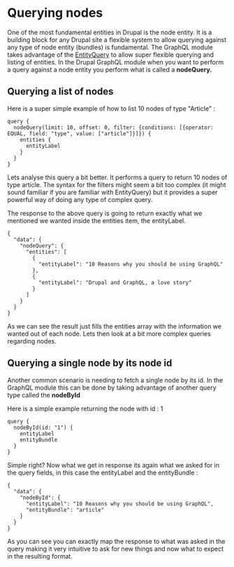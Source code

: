 # Querying nodes

One of the most fundamental entities in Drupal is the node entity. It is a building block for any Drupal site a flexible system to allow querying against any type of node entity \(bundles\) is fundamental. The GraphQL module takes advantage of the [EntityQuery](https://api.drupal.org/api/drupal/core!lib!Drupal.php/function/Drupal%3A%3AentityQuery/8.2.x) to allow super flexible querying and listing of entities. In the Drupal GraphQL module when you want to perform a query against a node entity you perform what is called a **nodeQuery.**

## Querying a list of nodes

Here is a super simple example of how to list 10 nodes of type "Article" :

```
query {
  nodeQuery(limit: 10, offset: 0, filter: {conditions: [{operator: EQUAL, field: "type", value: ["article"]}]}) {
    entities {
      entityLabel
    }
  }
}
```

Lets analyse this query a bit better. It performs a query to return 10 nodes of type article. The syntax for the filters might seem a bit too complex \(it might sound familiar if you are familiar with EntityQuery\) but it provides a super powerful way of doing any type of complex query.

The response to the above query is going to return exactly what we mentioned we wanted inside the entities item, the entityLabel.

```
{
  "data": {
    "nodeQuery": {
      "entities": [
        {
          "entityLabel": "10 Reasons why you should be using GraphQL"
        },
        {
          "entityLabel": "Drupal and GraphQL, a love story"
        }
      ]
    }
  }
}
```

As we can see the result just fills the entities array with the information we wanted out of each node. Lets then look at a bit more complex queries regarding nodes.



## Querying a single node by its node id

Another common scenario is needing to fetch a single node by its id. In the GraphQL module this can be done by taking advantage of another query type called the **nodeById**

Here is a simple example returning the node with id : 1

```
query {
  nodeById(id: "1") {
    entityLabel
    entityBundle
  }
}
```

Simple right? Now what we get in response its again what we asked for in the query fields, in this case the entityLabel and the entityBundle :

```
{
  "data": {
    "nodeById": {
      "entityLabel": "10 Reasons why you should be using GraphQL",
      "entityBundle": "article"
    }
  }
}
```

As you can see you can exactly map the response to what was asked in the query making it very intuitive to ask for new things and now what to expect in the resulting format.



